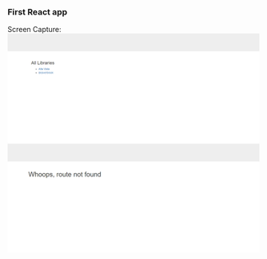 ### First React app

Screen Capture: 
![Screen Capture](https://github.com/guinslym/ottawalibrarybranches-reactjs/blob/master/public/images/a.png "Logo Title Text 1")
![Screen Capture](https://github.com/guinslym/ottawalibrarybranches-reactjs/blob/master/public/images/b.png "Logo Title Text 1")